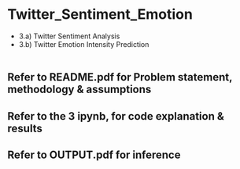 # Twitter_Sentiment_Emotion
* 3.a) Twitter Sentiment Analysis
* 3.b) Twitter Emotion Intensity Prediction
<br><br>
## Refer to README.pdf for Problem statement, methodology & assumptions
## Refer to the 3 ipynb, for code explanation & results
## Refer to OUTPUT.pdf for inference

